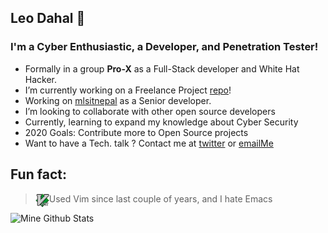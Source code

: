 ## Leo Dahal 👋

### I'm a Cyber Enthusiastic, a Developer, and Penetration Tester!
- Formally in a group **Pro-X** as a Full-Stack developer and White Hat Hacker.
- I’m currently working on a Freelance Project [repo]!
- Working on [mlsitnepal] as a Senior developer.
- I’m looking to collaborate with other open source developers
- Currently, learning to expand my knowledge about Cyber Security
- 2020 Goals: Contribute more to Open Source projects
- Want to have a Tech. talk ? Contact me at [twitter] or [emailMe]

## Fun fact:
> Used <img align="left" alt="codeSTACKr.com" width="22px" src="https://raw.githubusercontent.com/github/explore/80688e429a7d4ef2fca1e82350fe8e3517d3494d/topics/vim/vim.png" /> Vim since last couple of years, and I hate Emacs

<img align="left" alt="Mine Github Stats" src="https://github-readme-stats.vercel.app/api?username=leodahal4&show_icons=true&hide_border=true" />


[repo]: https://github.com/leodahal4/basnetbrothers
[mlsitnepal]: https://www.mlsitnepal.com
[twitter]: https://twitter.com/leodahal
[emailMe]: mailto:leodahal4@gmail.com
